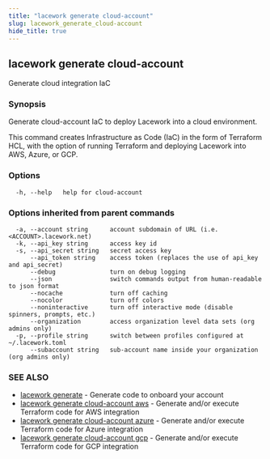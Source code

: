 ```yaml
---
title: "lacework generate cloud-account"
slug: lacework_generate_cloud-account
hide_title: true
---
```


## lacework generate cloud-account

Generate cloud integration IaC

### Synopsis

Generate cloud-account IaC to deploy Lacework into a cloud environment.

This command creates Infrastructure as Code (IaC) in the form of Terraform HCL, with the option of running
Terraform and deploying Lacework into AWS, Azure, or GCP.


### Options

```
  -h, --help   help for cloud-account
```

### Options inherited from parent commands

```
  -a, --account string      account subdomain of URL (i.e. <ACCOUNT>.lacework.net)
  -k, --api_key string      access key id
  -s, --api_secret string   secret access key
      --api_token string    access token (replaces the use of api_key and api_secret)
      --debug               turn on debug logging
      --json                switch commands output from human-readable to json format
      --nocache             turn off caching
      --nocolor             turn off colors
      --noninteractive      turn off interactive mode (disable spinners, prompts, etc.)
      --organization        access organization level data sets (org admins only)
  -p, --profile string      switch between profiles configured at ~/.lacework.toml
      --subaccount string   sub-account name inside your organization (org admins only)
```

### SEE ALSO

* [lacework generate](lacework_generate.md)	 - Generate code to onboard your account
* [lacework generate cloud-account aws](lacework_generate_cloud-account_aws.md)	 - Generate and/or execute Terraform code for AWS integration
* [lacework generate cloud-account azure](lacework_generate_cloud-account_azure.md)	 - Generate and/or execute Terraform code for Azure integration
* [lacework generate cloud-account gcp](lacework_generate_cloud-account_gcp.md)	 - Generate and/or execute Terraform code for GCP integration

